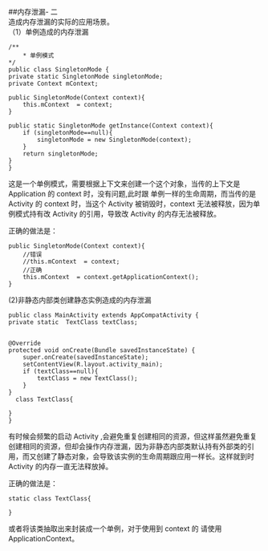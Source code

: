 ##内存泄漏- 二  
造成内存泄漏的实际的应用场景。  
（1）单例造成的内存泄漏  
	  
	/**
 		* 单例模式
 	*/
	public class SingletonMode {
    private static SingletonMode singletonMode;
    private Context mContext;

    public SingletonMode(Context context){
        this.mContext  = context;
    }

    public static SingletonMode getInstance(Context context){
        if (singletonMode==null){
            singletonMode = new SingletonMode(context);
        }
        return singletonMode;
    }
	}  
这是一个单例模式，需要根据上下文来创建一个这个对象，当传的上下文是 Application 的 context 时，没有问题,此时跟 单例一样的生命周期，而当传的是 Activity 的 context 时，当这个 Activity 被销毁时，context 无法被释放，因为单例模式持有改 Activity 的引用，导致改 Activity 的内存无法被释放。  

正确的做法是：  
  
    public SingletonMode(Context context){
        //错误
		//this.mContext  = context;
        //正确
        this.mContext  = context.getApplicationContext();
    }

(2)非静态内部类创建静态实例造成的内存泄漏  

	public class MainActivity extends AppCompatActivity {
    private static  TextClass textClass;


    @Override
    protected void onCreate(Bundle savedInstanceState) {
        super.onCreate(savedInstanceState);
        setContentView(R.layout.activity_main);
        if (textClass==null){
            textClass = new TextClass();
        }
    }
      class TextClass{

    }
	}
有时候会频繁的启动 Activity ,会避免重复创建相同的资源，但这样虽然避免重复创建相同的资源，但却会操作内存泄漏，因为非静态内部类默认持有外部类的引用，而又创建了静态对象，会导致该实例的生命周期跟应用一样长。这样就到时 Activity 的内存一直无法释放掉。    

正确的做法是：   

	static class TextClass{

	}

或者将该类抽取出来封装成一个单例，对于使用到 context 的 请使用 ApplicationContext。